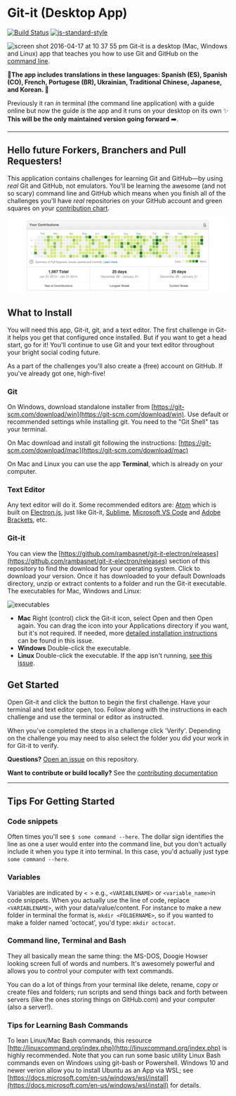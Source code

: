 # Git-it (Desktop App)

[![Build Status](https://travis-ci.org/jlord/git-it-electron.svg?branch=master)](https://travis-ci.org/jlord/git-it-electron) [![js-standard-style](https://img.shields.io/badge/code%20style-standard-brightgreen.svg)](http://standardjs.com/)

![screen shot 2016-04-17 at 10 37 55 pm](https://cloud.githubusercontent.com/assets/1305617/14594613/23873f64-04ed-11e6-9d3b-72f424dd0842.png)
Git-it is a desktop (Mac, Windows and Linux) app that teaches you how to use Git and GitHub on the [command line](https://en.wikipedia.org/wiki/Command-line_interface).

**🚩The app includes translations in these languages: Spanish (ES), Spanish (CO), French, Portugese (BR), Ukrainian, Traditional Chinese, Japanese, and Korean. 🚩**

Previously it ran _in_ terminal (the command line application) with a guide online but now the guide _is_ the app and it runs on your desktop on its own :sparkles: **This will be the only maintained version going forward** :arrow_right:.

---
## Hello future Forkers, Branchers and Pull Requesters!

This application contains challenges for learning Git and GitHub—by using _real_ Git and GitHub, not emulators. You'll be learning the awesome (and not so scary) command line and GitHub which means when you finish all of the challenges you'll have _real_ repositories on your GitHub account and green squares on your [contribution chart](https://github.com/blog/1360-introducing-contributions).

![contributions](https://raw.githubusercontent.com/jlord/git-it/master/ghcc.png)

## What to Install

You will need this app, Git-it, git, and a text editor. The first challenge in Git-it helps you get that configured once installed. But if you want to get a head start, go for it! You'll continue to use Git and your text editor throughout your bright social coding future.

As a part of the challenges you'll also create a (free) account on GitHub. If you've already got one, high-five!

### Git

On Windows, download standalone installer from [https://git-scm.com/download/win](https://git-scm.com/download/win).
Use default or recommended settings while installing git. You need to the "Git Shell" tas your terminal.

On Mac download and install git following the instructions: [https://git-scm.com/download/mac](https://git-scm.com/download/mac)

On Mac and Linux you can use the app **Terminal**, which is already on your computer.

### Text Editor

Any text editor will do it. Some recommended editors are: [Atom](http://atom.io) which is built on [Electron.js](http://electron.atom.io), just like Git-it, [Sublime](https://www.sublimetext.com), [Microsoft VS Code](https://code.visualstudio.com) and [Adobe Brackets](http://brackets.io), etc.

### Git-it

You can view the [https://github.com/rambasnet/git-it-electron/releases](https://github.com/rambasnet/git-it-electron/releases) section of this repository to find the download for your operating system. Click to download your version. Once it has downloaded to your default Downloads directory, unzip or extract contents to a folder and run the Git-it executable. The executables for Mac, Windows and Linux:

![executables](https://cloud.githubusercontent.com/assets/1305617/14696588/2b10abf8-0731-11e6-945e-f3d57114bce9.png)

- **Mac** Right (control) click the Git-it icon, select Open and then Open again. You can drag the icon into your Applications directory if you want, but it's not required. If needed, more [detailed installation instructions](https://github.com/jlord/git-it-electron/issues/121#issue-149747488) can be found in this issue.
- **Windows** Double-click the executable.
- **Linux** Double-click the executable. If the app isn't running, [see this issue](https://github.com/jlord/git-it-electron/issues/182).

## Get Started

Open Git-it and click the button to begin the first challenge. Have your terminal and text editor open, too. Follow along with the instructions in each challenge and use the terminal or editor as instructed.

When you've completed the steps in a challenge click 'Verify'. Depending on the challenge you may need to also select the folder you did your work in for Git-it to verify.

**Questions?** [Open an issue](http://github.com/jlord/git-it-electron/issues/new) on this repository.

**Want to contribute or build locally?** See the [contributing documentation](CONTRIBUTING.md)

---

## Tips For Getting Started

### Code snippets

Often times you'll see `$ some command --here`. The dollar sign identifies the line as one a user would enter into the command line, but you don't actually include it when you type it into terminal. In this case, you'd actually just type `some command --here`.

### Variables

Variables are indicated by `< >` e.g., `<VARIABLENAME>` or `<variable_name>`in code snippets. When you actually use the line of code, replace `<VARIABLENAME>`, with your data/value/content. For instance to make a new folder in terminal the format is, `mkdir <FOLDERNAME>`, so if you wanted to make a folder named 'octocat', you'd type: `mkdir octocat`.

### Command line, Terminal and Bash

They all basically mean the same thing: the MS-DOS, Doogie Howser looking screen full of words and numbers. It's awesomely powerful and allows you to control your computer with text commands.

You can do a lot of things from your terminal like delete, rename, copy or create files and folders; run scripts and send things back and forth between servers (like the ones storing things on GitHub.com) and your computer (also a server!).

### Tips for Learning Bash Commands

To lean Linux/Mac Bash commands, this resource [http://linuxcommand.org/index.php](http://linuxcommand.org/index.php) is highly recommended. Note that you can run some basic utility Linux Bash commands even on Windows using git-bash or Powershell. Windows 10 and newer verion allow you to install Ubuntu as an App via WSL; see [https://docs.microsoft.com/en-us/windows/wsl/install](https://docs.microsoft.com/en-us/windows/wsl/install) for details.
